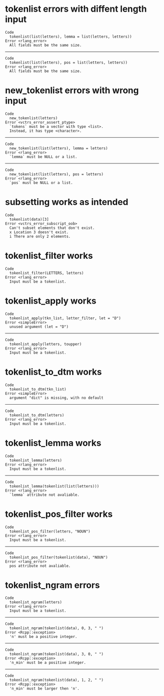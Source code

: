 # tokenlist errors with diffent length input

    Code
      tokenlist(list(letters), lemma = list(letters, letters))
    Error <rlang_error>
      All fields must be the same size.

---

    Code
      tokenlist(list(letters), pos = list(letters, letters))
    Error <rlang_error>
      All fields must be the same size.

# new_tokenlist errors with wrong input

    Code
      new_tokenlist(letters)
    Error <vctrs_error_assert_ptype>
      `tokens` must be a vector with type <list>.
      Instead, it has type <character>.

---

    Code
      new_tokenlist(list(letters), lemma = letters)
    Error <rlang_error>
      `lemma` must be NULL or a list.

---

    Code
      new_tokenlist(list(letters), pos = letters)
    Error <rlang_error>
      `pos` must be NULL or a list.

# subsetting works as intended

    Code
      tokenlist(data)[3]
    Error <vctrs_error_subscript_oob>
      Can't subset elements that don't exist.
      x Location 3 doesn't exist.
      i There are only 2 elements.

# tokenlist_filter works

    Code
      tokenlist_filter(LETTERS, letters)
    Error <rlang_error>
      Input must be a tokenlist.

# tokenlist_apply works

    Code
      tokenlist_apply(tkn_list, letter_filter, let = "D")
    Error <simpleError>
      unused argument (let = "D")

---

    Code
      tokenlist_apply(letters, toupper)
    Error <rlang_error>
      Input must be a tokenlist.

# tokenlist_to_dtm works

    Code
      tokenlist_to_dtm(tkn_list)
    Error <simpleError>
      argument "dict" is missing, with no default

---

    Code
      tokenlist_to_dtm(letters)
    Error <rlang_error>
      Input must be a tokenlist.

# tokenlist_lemma works

    Code
      tokenlist_lemma(letters)
    Error <rlang_error>
      Input must be a tokenlist.

---

    Code
      tokenlist_lemma(tokenlist(list(letters)))
    Error <rlang_error>
      `lemma` attribute not avaliable.

# tokenlist_pos_filter works

    Code
      tokenlist_pos_filter(letters, "NOUN")
    Error <rlang_error>
      Input must be a tokenlist.

---

    Code
      tokenlist_pos_filter(tokenlist(data), "NOUN")
    Error <rlang_error>
      pos attribute not avaliable.

# tokenlist_ngram errors

    Code
      tokenlist_ngram(letters)
    Error <rlang_error>
      Input must be a tokenlist.

---

    Code
      tokenlist_ngram(tokenlist(data), 0, 3, " ")
    Error <Rcpp::exception>
      'n' must be a positive integer.

---

    Code
      tokenlist_ngram(tokenlist(data), 3, 0, " ")
    Error <Rcpp::exception>
      'n_min' must be a positive integer.

---

    Code
      tokenlist_ngram(tokenlist(data), 1, 2, " ")
    Error <Rcpp::exception>
      'n_min' must be larger then 'n'.

